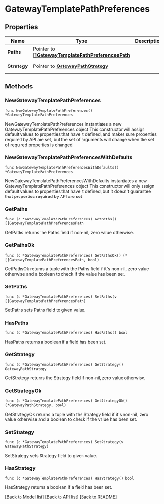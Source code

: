 # GatewayTemplatePathPreferences

## Properties

Name | Type | Description | Notes
------------ | ------------- | ------------- | -------------
**Paths** | Pointer to [**[]GatewayTemplatePathPreferencesPath**](GatewayTemplatePathPreferencesPath.md) |  | [optional] 
**Strategy** | Pointer to [**GatewayPathStrategy**](GatewayPathStrategy.md) |  | [optional] [default to GATEWAYPATHSTRATEGY_ORDERED]

## Methods

### NewGatewayTemplatePathPreferences

`func NewGatewayTemplatePathPreferences() *GatewayTemplatePathPreferences`

NewGatewayTemplatePathPreferences instantiates a new GatewayTemplatePathPreferences object
This constructor will assign default values to properties that have it defined,
and makes sure properties required by API are set, but the set of arguments
will change when the set of required properties is changed

### NewGatewayTemplatePathPreferencesWithDefaults

`func NewGatewayTemplatePathPreferencesWithDefaults() *GatewayTemplatePathPreferences`

NewGatewayTemplatePathPreferencesWithDefaults instantiates a new GatewayTemplatePathPreferences object
This constructor will only assign default values to properties that have it defined,
but it doesn't guarantee that properties required by API are set

### GetPaths

`func (o *GatewayTemplatePathPreferences) GetPaths() []GatewayTemplatePathPreferencesPath`

GetPaths returns the Paths field if non-nil, zero value otherwise.

### GetPathsOk

`func (o *GatewayTemplatePathPreferences) GetPathsOk() (*[]GatewayTemplatePathPreferencesPath, bool)`

GetPathsOk returns a tuple with the Paths field if it's non-nil, zero value otherwise
and a boolean to check if the value has been set.

### SetPaths

`func (o *GatewayTemplatePathPreferences) SetPaths(v []GatewayTemplatePathPreferencesPath)`

SetPaths sets Paths field to given value.

### HasPaths

`func (o *GatewayTemplatePathPreferences) HasPaths() bool`

HasPaths returns a boolean if a field has been set.

### GetStrategy

`func (o *GatewayTemplatePathPreferences) GetStrategy() GatewayPathStrategy`

GetStrategy returns the Strategy field if non-nil, zero value otherwise.

### GetStrategyOk

`func (o *GatewayTemplatePathPreferences) GetStrategyOk() (*GatewayPathStrategy, bool)`

GetStrategyOk returns a tuple with the Strategy field if it's non-nil, zero value otherwise
and a boolean to check if the value has been set.

### SetStrategy

`func (o *GatewayTemplatePathPreferences) SetStrategy(v GatewayPathStrategy)`

SetStrategy sets Strategy field to given value.

### HasStrategy

`func (o *GatewayTemplatePathPreferences) HasStrategy() bool`

HasStrategy returns a boolean if a field has been set.


[[Back to Model list]](../README.md#documentation-for-models) [[Back to API list]](../README.md#documentation-for-api-endpoints) [[Back to README]](../README.md)


